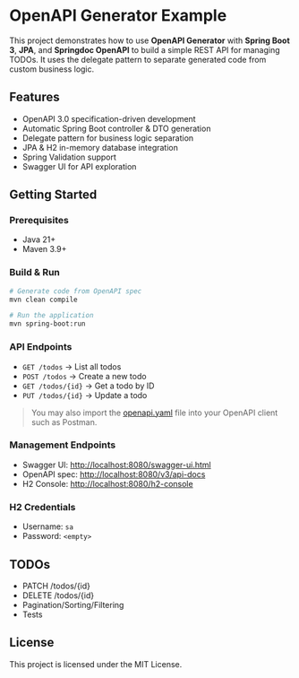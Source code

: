 # OpenAPI Generator Example

This project demonstrates how to use **OpenAPI Generator** with **Spring Boot 3**, **JPA**, and **Springdoc OpenAPI** to
build a simple REST API for managing TODOs. It uses the delegate pattern to separate generated code from custom business
logic.

## Features

- OpenAPI 3.0 specification-driven development
- Automatic Spring Boot controller & DTO generation
- Delegate pattern for business logic separation
- JPA & H2 in-memory database integration
- Spring Validation support
- Swagger UI for API exploration

## Getting Started

### Prerequisites

- Java 21+
- Maven 3.9+

### Build & Run

```bash
# Generate code from OpenAPI spec
mvn clean compile

# Run the application
mvn spring-boot:run
```

### API Endpoints

- `GET /todos` → List all todos
- `POST /todos` → Create a new todo
- `GET /todos/{id}` → Get a todo by ID
- `PUT /todos/{id}` → Update a todo

> You may also import the [openapi.yaml](src/main/resources/openapi.yaml) file into your OpenAPI client such as Postman.

### Management Endpoints

- Swagger UI: [http://localhost:8080/swagger-ui.html](http://localhost:8080/swagger-ui.html)
- OpenAPI spec: [http://localhost:8080/v3/api-docs](http://localhost:8080/v3/api-docs)
- H2 Console: [http://localhost:8080/h2-console](http://localhost:8080/h2-console)

### H2 Credentials
- Username: `sa`
- Password: `<empty>`

## TODOs
- PATCH /todos/{id}
- DELETE /todos/{id}
- Pagination/Sorting/Filtering
- Tests

## License

This project is licensed under the MIT License.

